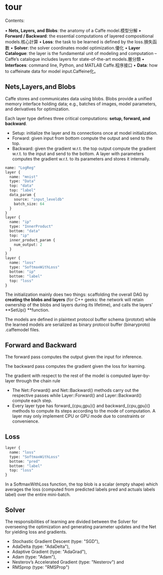# tour

Contents:

• **Nets, Layers, and Blobs**: the anatomy of a Caffe model.模型分解
• **Forward / Backward**: the essential computations of layered compositional models.核心計算
• **Loss**: the task to be learned is defined by the loss.損失函數
• **Solver**: the solver coordinates model optimization.優化
• **Layer Catalogue**: the layer is the fundamental unit of modeling and computation – Caffe’s catalogue includes layers for state-of-the-art models.層分類
• **Interfaces**: command line, Python, and MATLAB Caffe.程序接口
• **Data**: how to caffeinate data for model input.Caffeine化。

## Nets,Layers,and Blobs

Caffe stores and communicates data using blobs. Blobs provide a unified memory interface holding data; e.g., batches of images, model parameters, and derivatives for optimization.

Each layer type defines three critical computations: **setup, forward, and backward**.

- Setup: initialize the layer and its connections once at model initialization.
- Forward: given input from bottom compute the output and send to the top.
- Backward: given the gradient w.r.t. the top output compute the gradient w.r.t. to the input and send to the bottom. A layer with parameters computes the gradient w.r.t. to its parameters and stores it internally.

```protobuf
name: "LogReg"
layer {
  name: "mnist"
  type: "Data"
  top: "data"
  top: "label"
  data_param {
    source: "input_leveldb"
    batch_size: 64
  }
}
layer {
  name: "ip"
  type: "InnerProduct"
  bottom: "data"
  top: "ip"
  inner_product_param {
    num_output: 2
  }
}
layer {
  name: "loss"
  type: "SoftmaxWithLoss"
  bottom: "ip"
  bottom: "label"
  top: "loss"
}
```
 The initialization mainly does two things: scaffolding the overall DAG by **creating the blobs and layers** (for C++ geeks: the network will retain ownership of the blobs and layers during its lifetime), and calls the layers’ **SetUp() **function. 
 
 The models are defined in plaintext protocol buffer schema (prototxt) while the learned models are serialized as binary protocol buffer (binaryproto) .caffemodel files.

## Forward and Backward

The forward pass computes the output given the input for inference. 

The backward pass computes the gradient given the loss for learning.

The gradient with respect to the rest of the model is computed layer-by-layer through the chain rule

- The Net::Forward() and Net::Backward() methods carry out the respective passes while Layer::Forward() and Layer::Backward() compute each step.
- Every layer type has forward_{cpu,gpu}() and backward_{cpu,gpu}() methods to compute its steps according to the mode of computation. A layer may only implement CPU or GPU mode due to constraints or convenience.

## Loss 

```protobuf
layer {
  name: "loss"
  type: "SoftmaxWithLoss"
  bottom: "pred"
  bottom: "label"
  top: "loss"
}
```

In a SoftmaxWithLoss function, the top blob is a scalar (empty shape) which averages the loss (computed from predicted labels pred and actuals labels label) over the entire mini-batch.

## Solver

The responsibilities of learning are divided between the Solver for overseeing the optimization and generating parameter updates and the Net for yielding loss and gradients.


- Stochastic Gradient Descent (type: "SGD"),
- AdaDelta (type: "AdaDelta"),
- Adaptive Gradient (type: "AdaGrad"),
- Adam (type: "Adam"),
- Nesterov’s Accelerated Gradient (type: "Nesterov") and
- RMSprop (type: "RMSProp")